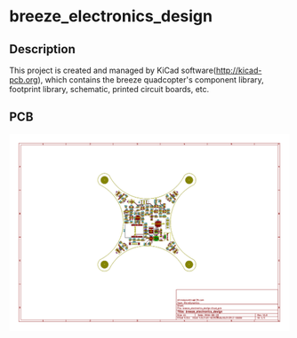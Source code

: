 # breeze_electronics_design

## Description
This project is created and managed by KiCad software(<http://kicad-pcb.org>), which contains the breeze quadcopter's component library, footprint library, schematic, printed circuit boards, etc.

## PCB
![breeze_electronics_design_pcb](.images/breeze_electronics_design_pcb.png)

